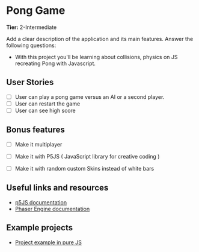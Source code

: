 # Pong Game

**Tier:**  2-Intermediate 

Add a clear description of the application and its main features.
Answer the following questions:

-   With this project you'll be learning about collisions, physics on JS recreating Pong with Javascript.


## User Stories

-   [ ] User can play a pong game versus an AI or a second player.
-   [ ] User can restart the game
-   [ ] User can see high score 
 
## Bonus features

-   [ ] Make it multiplayer
-   [ ] Make it with P5JS ( JavaScript library for creative coding )
-   [ ] Make it with random custom Skins instead of white bars
 
 

## Useful links and resources


-   [p5JS documentation](https://p5js.org/)
-   [Phaser Engine documentation](https://phaser.io/) 

## Example projects


-   [Project example in pure JS](https://codepen.io/IgorPop/pen/GzmMaO)

